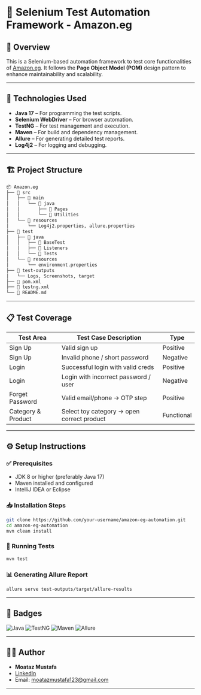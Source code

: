 # 🧪 Selenium Test Automation Framework - Amazon.eg

## 📄 Overview
This is a Selenium-based automation framework to test core functionalities of [Amazon.eg](https://www.amazon.eg). It follows the **Page Object Model (POM)** design pattern to enhance maintainability and scalability.

---

## 🚀 Technologies Used
- **Java 17** – For programming the test scripts.
- **Selenium WebDriver** – For browser automation.
- **TestNG** – For test management and execution.
- **Maven** – For build and dependency management.
- **Allure** – For generating detailed test reports.
- **Log4j2** – For logging and debugging.

---

## 🏗️ Project Structure
```bash
📦 Amazon.eg
├── 📁 src
│   ├── 📁 main
│   │   └── 📁 java
│   │       ├── 📁 Pages
│   │       └── 📁 Utilities
│   └── 📁 resources
│       └── Log4j2.properties, allure.properties
├── 📁 test
│   ├── 📁 java
│   │   ├── 📁 BaseTest
│   │   ├── 📁 Listeners
│   │   └── 📁 Tests
│   └── 📁 resources
│       └── environment.properties
├── 📁 test-outputs
│   └── Logs, Screenshots, target
├── 📄 pom.xml
├── 📄 testng.xml
└── 📄 README.md
```

---

## 📋 Test Coverage

| Test Area         | Test Case Description                          | Type         |
|------------------|------------------------------------------------|--------------|
| Sign Up          | Valid sign up                                  | Positive     |
| Sign Up          | Invalid phone / short password                 | Negative     |
| Login            | Successful login with valid creds              | Positive     |
| Login            | Login with incorrect password / user           | Negative     |
| Forget Password  | Valid email/phone -> OTP step                  | Positive     |
| Category & Product | Select toy category -> open correct product | Functional   |

---

## ⚙️ Setup Instructions

### ✅ Prerequisites
- JDK 8 or higher (preferably Java 17)
- Maven installed and configured
- IntelliJ IDEA or Eclipse

### 📥 Installation Steps
```bash
git clone https://github.com/your-username/amazon-eg-automation.git
cd amazon-eg-automation
mvn clean install
```

### 🧪 Running Tests
```bash
mvn test
```

### 📊 Generating Allure Report
```bash
allure serve test-outputs/target/allure-results
```

---

## 📛 Badges

![Java](https://img.shields.io/badge/Java-17-blue.svg)
![TestNG](https://img.shields.io/badge/TestNG-framework-yellow)
![Maven](https://img.shields.io/badge/Maven-build-lightgrey)
![Allure](https://img.shields.io/badge/Allure-Reporting-brightgreen)

---

## 👨‍💻 Author

- **Moataz Mustafa**
- [LinkedIn](www.linkedin.com/in/moataz-mustafa-b97210229)
- Email: moatazmustafa123@gmail.com

---